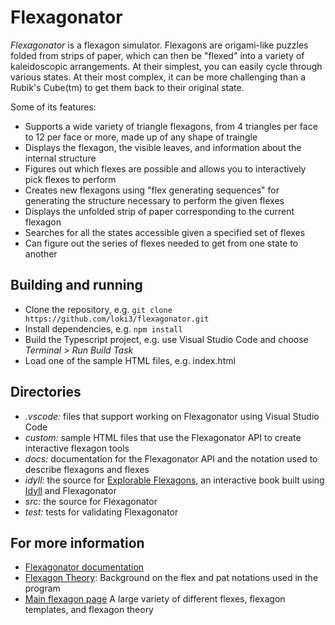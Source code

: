 # Flexagonator

*Flexagonator* is a flexagon simulator.
Flexagons are origami-like puzzles folded from strips of paper, which can then be "flexed" into a variety of kaleidoscopic arrangements.
At their simplest, you can easily cycle through various states.
At their most complex, it can be more challenging than a Rubik's Cube(tm) to get them back to their original state.

Some of its features:

* Supports a wide variety of triangle flexagons, from 4 triangles per face to 12 per face or more, made up of any shape of traingle
* Displays the flexagon, the visible leaves, and information about the internal structure
* Figures out which flexes are possible and allows you to interactively pick flexes to perform
* Creates new flexagons using "flex generating sequences" for generating the structure necessary to perform the given flexes
* Displays the unfolded strip of paper corresponding to the current flexagon
* Searches for all the states accessible given a specified set of flexes
* Can figure out the series of flexes needed to get from one state to another


## Building and running

* Clone the repository, e.g. `git clone https://github.com/loki3/flexagonator.git`
* Install dependencies, e.g. `npm install`
* Build the Typescript project, e.g. use Visual Studio Code and choose *Terminal > Run Build Task*
* Load one of the sample HTML files, e.g. index.html


## Directories

* *.vscode:* files that support working on Flexagonator using Visual Studio Code
* *custom:* sample HTML files that use the Flexagonator API to create interactive flexagon tools
* *docs:* documentation for the Flexagonator API and the notation used to describe flexagons and flexes
* *idyll:* the source for [Explorable Flexagons](http://loki3.com/flex/explore/),
  an interactive book built using [Idyll](https://idyll-lang.org/) and Flexagonator
* *src:* the source for Flexagonator
* *test:* tests for validating Flexagonator


## For more information

* [Flexagonator documentation](docs/readme.md)
* [Flexagon Theory](http://loki3.com/flex/g4g10/Flex-Theory.pdf):
  Background on the flex and pat notations used in the program
* [Main flexagon page](http://loki3.com/flex/)
  A large variety of different flexes, flexagon templates, and flexagon theory
